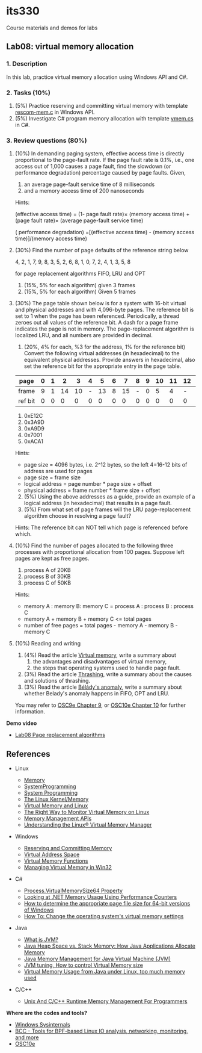 # its330
Course materials and demos for labs

## Lab08: virtual memory allocation

### 1. Description

In this lab, practice virtual memory allocation using Windows API and C#.

### 2. Tasks (10%)

1. (5%) Practice reserving and committing virtual memory with template [rescom-mem.c](./code/win/rescom-mem.c) in Windows API.
2. (5%) Investigate C# program memory allocation with template [vmem.cs](./code/cs/vmem.cs) in C#.

### 3. Review questions (80%)
1. (10%) In demanding paging system, effective access time is directly proportional to the page-fault rate. If the page fault rate is 0.1%, i.e., one access out of 1,000 causes a page fault, find the slowdown (or performance degradation) percentage caused by page faults. Given,
   1. an average page-fault service time of 8 milliseconds
   2. and a memory access time of 200 nanoseconds

   Hints:

   (effective access time) = (1- page fault rate)× (memory access time) + (page fault rate)× (average page-fault service time)

   ( performance degradation) =[(effective access time) - (memory access time)]/(memory access time)
2. (30%) Find the number of page defaults of the reference string below

   4, 2, 1, 7, 9, 8, 3, 5, 2, 6, 8, 1, 0, 7, 2, 4, 1, 3, 5, 8

   for page replacement algorithms FIFO, LRU and OPT 
   1. (15%, 5% for each algorithm) given 3 frames
   2. (15%, 5% for each algorithm) Given 5 frames
3. (30%) The page table shown below is for a system with 16-bit virtual and physical addresses and with 4,096-byte pages. The reference bit is set to 1 when the page has been referenced. Periodically, a thread zeroes out all values of the reference bit. A dash for a page frame indicates the page is not in memory. The page-replacement algorithm is localized LRU, and all numbers are provided in decimal.
   1. (20%, 4% for each, %3 for the address, 1% for the reference bit) Convert the following virtual addresses (in hexadecimal) to the equivalent physical addresses. Provide answers in hexadecimal, also set the reference bit for the appropriate entry in the page table.

    |page | 0 | 1 | 2 | 3 | 4 | 5 | 6 | 7 | 8 | 9 | 10 | 11 | 12 | 13 | 14 | 15 |
    | - | - | - | - | - | - | - | - | - | - | - | - | - | - | - | - | - |
    |frame | 9 | 1 | 14 | 10 |  - | 13 | 8 | 15 | - | 0 | 5 | 4 | - | - | 3 | 2 |
    |ref bit | 0 | 0 | 0 | 0 | 0 | 0 | 0 | 0 | 0 | 0 | 0 | 0 | 0 | 0 | 0 | 0 |

      1. 0xE12C 
      2. 0x3A9D 
      3. 0xA9D9 
      4. 0x7001 
      5. 0xACA1

      Hints: 
      * page size = 4096 bytes, i.e. 2^12 bytes, so the left 4=16-12 bits of address are used for pages
      * page size = frame size
      * logical address = page number * page size + offset
      * physical address = frame number * frame size + offset

   2. (5%) Using the above addresses as a guide, provide an example of a logical address (in hexadecimal) that results in a page fault.
   3. (5%) From what set of page frames will the LRU page-replacement algorithm choose in resolving a page fault?

   Hints:
   The reference bit can NOT tell which page is referenced before which.

4. (10%) Find the number of pages allocated to the following three processes with proportional allocation from 100 pages. Suppose left pages are kept as free pages.
   1. process A of 20KB
   2. process B of 30KB
   3. process C of 50KB

   Hints:
   * memory A : memory B: memory C = process A : process B : process C
   * memory A + memory B + memory C <= total pages
   * number of free pages = total pages - memory A - memory B - memory C

5. (10%) Reading and writing
   1. (4%) Read the article [Virtual memory](https://en.wikipedia.org/wiki/Virtual_memory), write a summary about 
      1. the advantages and disadvantages of virtual memory, 
      2. the steps that operating systems used to handle page fault.
   2. (3%) Read the article [Thrashing](https://en.wikipedia.org/wiki/Thrashing_(computer_science)), write a summary about the causes and solutions of thrashing.
   3. (3%) Read the article [Bélády's anomaly](https://en.wikipedia.org/wiki/B%C3%A9l%C3%A1dy%27s_anomaly), write a summary about whether Belady's anomaly happens in FIFO, OPT and LRU.

   You may refer to [OSC9e Chapter 9](https://www.os-book.com/OS9/slide-dir/index.html), or [OSC10e Chapter 10](https://www.os-book.com/OS10/slide-dir/index.html) for further information.

**Demo video**

* [Lab08 Page replacement algorithms](https://youtu.be/ufktq7cHbd8)


## References

* Linux
  * [Memory](https://www.win.tue.nl/~aeb/linux/lk/lk-9.html)
  * [SystemProgramming](https://github.com/angrave/SystemProgramming/wiki)
  * [System Programming](http://cs241.cs.illinois.edu/coursebook/index.html)
  * [The Linux Kernel/Memory](https://en.wikibooks.org/wiki/The\_Linux\_Kernel/Memory)
  * [Virtual Memory and Linux](https://elinux.org/images/b/b0/Introduction\_to\_Memory\_Management\_in\_Linux\.pdf)
  * [The Right Way to Monitor Virtual Memory on Linux](https://www.logicmonitor.com/blog/the-right-way-to-monitor-virtual-memory-on-linux)
  * [Memory Management APIs](https://www.kernel.org/doc/html/latest/core-api/mm-api.html)
  * [Understanding the Linux® Virtual Memory Manager](https://pdos.csail.mit.edu/~sbw/links/gorman\_book.pdf)

* Windows
  * [Reserving and Committing Memory](https://docs.microsoft.com/en-us/windows/win32/memory/reserving-and-committing-memory)
  * [Virtual Address Space](https://docs.microsoft.com/en-us/windows/win32/memory/virtual-address-space)
  * [Virtual Memory Functions](https://docs.microsoft.com/en-us/windows/win32/memory/virtual-memory-functions)
  * [Managing Virtual Memory in Win32](https://www.labri.fr/perso/betrema/winnt/virtmm.html)

* C#
  * [Process.VirtualMemorySize64 Property](https://docs.microsoft.com/en-us/dotnet/api/system.diagnostics.process.virtualmemorysize64?view=netframework-4.8)
  * [Looking at .NET Memory Usage Using Performance Counters](https://csharp.2000things.com/tag/virtual-memory/)
  * [How to determine the appropriate page file size for 64-bit versions of Windows](https://docs.microsoft.com/en-us/windows/client-management/determine-appropriate-page-file-size)
  * [How To: Change the operating system's virtual memory settings](https://support.esri.com/en/technical-article/000002245)
* Java
  * [What is JVM?](http://www.javachain.com/core-java/java-virtual-memory/)
  * [Java Heap Space vs. Stack Memory: How Java Applications Allocate Memory](https://stackify.com/java-heap-vs-stack/)
  * [Java Memory Management for Java Virtual Machine (JVM)](https://betsol.com/java-memory-management-for-java-virtual-machine-jvm/)
  * [JVM tuning, How to control Virtual Memory size](https://liferay.dev/forums/-/message_boards/message/4680640)
  * [Virtual Memory Usage from Java under Linux, too much memory used](https://stackoverflow.com/questions/561245/virtual-memory-usage-from-java-under-linux-too-much-memory-used)

* C/C++
  * [Unix And C/C++ Runtime Memory Management For Programmers](https://scis.uohyd.ac.in/~atulcs/COOS/linux-internals/memory-management.html)



**Where are the codes and tools?**
* [Windows Sysinternals](https://docs.microsoft.com/en-us/sysinternals/)
* [BCC - Tools for BPF-based Linux IO analysis, networking, monitoring, and more](https://github.com/iovisor/bcc)
* [OSC10e](https://github.com/greggagne/osc10e)






